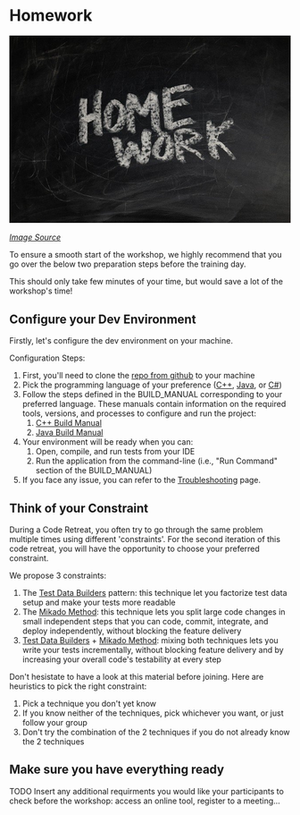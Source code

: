 # Homework

![Homework writton on a chalk board](https://github.com/murex/mikado-testbuilders-kata/raw/master/docs/images/homework.jpg)

*[Image Source](https://pixabay.com/illustrations/board-school-homework-slate-928381/)*

To ensure a smooth start of the workshop, we highly recommend that you go over 
the below two preparation steps before the training day.

This should only take few minutes of your time, but would save a lot of the 
workshop's time!  

## Configure your Dev Environment 

Firstly, let's configure the dev environment on your machine.

Configuration Steps:
1. First, you'll need to clone the [repo from github](https://github.com/murex/mikado-testbuilders-kata) to your machine
2. Pick the programming language of your preference ([C++](https://github.com/murex/mikado-testbuilders-kata/tree/master/cpp), [Java](https://github.com/murex/mikado-testbuilders-kata/tree/master/java), or [C#](https://github.com/murex/mikado-testbuilders-kata/tree/master/csharp))
3. Follow the steps defined in the BUILD_MANUAL corresponding to your preferred
   language. These manuals contain information on the required tools, versions, 
   and processes to configure and run the project:
    1. [C++ Build Manual](https://github.com/murex/mikado-testbuilders-kata/blob/master/cpp/BUILD_MANUAL.md)
    2. [Java Build Manual](https://github.com/murex/mikado-testbuilders-kata/blob/master/java/BUILD_MANUAL.md)
4. Your environment will be ready when you can: 
    1. Open, compile, and run tests from your IDE
    2. Run the application from the command-line (i.e., "Run Command" section of the BUILD_MANUAL)
5. If you face any issue, you can refer to the [Troubleshooting](https://github.com/murex/mikado-testbuilders-kata/blob/master/docs/Troubleshooting.md) page. 

## Think of your Constraint 

During a Code Retreat, you often try to go through the same problem multiple times using different 'constraints'. For the second iteration of this code retreat, you will have the opportunity to choose your preferred constraint. 

We propose 3 constraints:

1. The [Test Data Builders](https://github.com/murex/mikado-testbuilders-kata/blob/master/docs/references/Test_Data_Builders.md) pattern: this technique let you factorize test data setup and make your tests more readable
2. The [Mikado Method](https://github.com/murex/mikado-testbuilders-kata/blob/master/docs/references/The_Mikado_Method.md): this technique lets you split large code changes in small independent steps that you can code, commit, integrate, and deploy independently, without blocking the feature delivery
3. [Test Data Builders](https://github.com/murex/mikado-testbuilders-kata/blob/master/docs/references/Test_Data_Builders.md) + [Mikado Method](https://github.com/murex/mikado-testbuilders-kata/blob/master/docs/references/The_Mikado_Method.md): mixing both techniques lets you write your tests incrementally, without blocking feature delivery and by increasing your overall code's testability at every step

Don't hesistate to have a look at this material before joining. Here are heuristics to pick the right constraint:

1. Pick a technique you don't yet know
2. If you know neither of the techniques, pick whichever you want, or just follow your group
3. Don't try the combination of the 2 techniques if you do not already know the 2 techniques

## Make sure you have everything ready

TODO Insert any additional requirments you would like your participants to check before the workshop: access an online tool, register to a meeting...